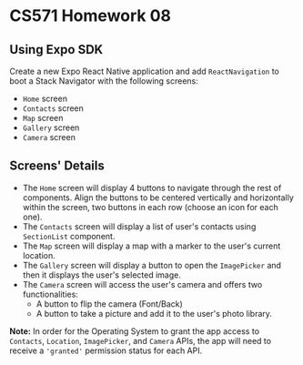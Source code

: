 # CS571 Homework 08
## Using Expo SDK
Create a new Expo React Native application and add `ReactNavigation` to boot a Stack Navigator with the following screens:
* `Home` screen
* `Contacts` screen
* `Map` screen
* `Gallery` screen
* `Camera` screen  
## Screens' Details  
* The `Home` screen will display 4 buttons to navigate through the rest of components. Align the buttons to be centered vertically and horizontally within the screen, two buttons in each row (choose an icon for each one).
* The `Contacts` screen will display a list of user's contacts using `SectionList` component.  
* The `Map` screen will display a map with a marker to the user's current location.
* The `Gallery` screen will display a button to open the `ImagePicker` and then it displays the user's selected image.
* The `Camera` screen will access the user's camera and offers two functionalities:
    * A button to flip the camera (Font/Back)
    * A button to take a picture and add it to the user's photo library.
  
**Note:** In order for the Operating System to grant the app access to `Contacts`, `Location`, `ImagePicker`, and `Camera` APIs, the app will need to receive a `'granted'` permission status for each API.
